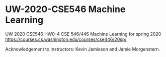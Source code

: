 # UW-2020-CSE546 Machine Learning
UW 2020 CSE546 HW0-4
CSE 546/446 Machine Learning for spring 2020
https://courses.cs.washington.edu/courses/cse446/20sp/

Acknowledgement to Instructors: Kevin Jamieson and Jamie Morgenstern.
